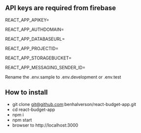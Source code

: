 ## API keys are required from firebase 
REACT_APP_APIKEY=

REACT_APP_AUTHDOMAIN=

REACT_APP_DATABASEURL=

REACT_APP_PROJECTID=

REACT_APP_STORAGEBUCKET=

REACT_APP_MESSAGING_SENDER_ID=

Rename the .env.sample to .env.development or .env.test

## How to install
- git clone git@github.com:benhalverson/react-budget-app.git
- cd react-budget-app
- npm i
- npm start
- browser to http://localhost:3000
